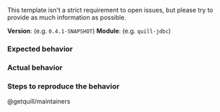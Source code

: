 This template isn't a strict requirement to open issues, but please try to provide as much information as possible.

**Version**: (e.g. `0.4.1-SNAPSHOT`)
**Module**: (e.g. `quill-jdbc`)

### Expected behavior

### Actual behavior

### Steps to reproduce the behavior

@getquill/maintainers